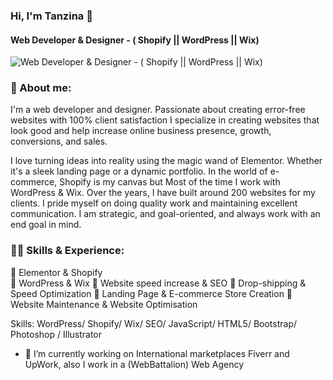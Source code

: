 ### Hi, I'm Tanzina 👋
#### Web Developer & Designer - ( Shopify || WordPress || Wix)
![Web Developer & Designer - ( Shopify || WordPress || Wix)](https://arturssmirnovs.github.io/github-profile-readme-generator/images/banner.png)

### 🚀 About me:

I'm a web developer and designer. Passionate about creating error-free websites with 100% client satisfaction I specialize in creating websites that look good and help increase online business presence, growth, conversions, and sales.

I love turning ideas into reality using the magic wand of Elementor. Whether it's a sleek landing page or a dynamic portfolio. In the world of e-commerce, Shopify is my canvas but Most of the time I work with WordPress & Wix. Over the years, I have built around 200 websites for my clients. I pride myself on doing quality work and maintaining excellent communication. I am strategic, and goal-oriented, and always work with an end goal in mind.


### 👨‍💻 Skills & Experience:

🔹 Elementor & Shopify  
🔹 WordPress & Wix
🔹 Website speed increase & SEO
🔹 Drop-shipping & Speed Optimization
🔹 Landing Page & E-commerce Store Creation
🔹 Website Maintenance & Website Optimisation 

Skills:  WordPress/  Shopify/ Wix/ SEO/ JavaScript/ HTML5/ Bootstrap/ Photoshop / Illustrator

- 🔭 I’m currently working on International marketplaces Fiverr and UpWork, also I work in a (WebBattalion) Web Agency




